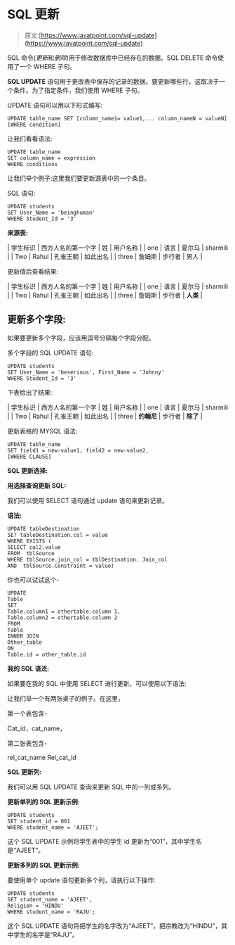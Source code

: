 # SQL 更新

> 原文:[https://www.javatpoint.com/sql-update](https://www.javatpoint.com/sql-update)

SQL 命令(*更新*和*删除*)用于修改数据库中已经存在的数据。SQL DELETE 命令使用了一个 WHERE 子句。

**SQL UPDATE** 语句用于更改表中保存的记录的数据。要更新哪些行，这取决于一个条件。为了指定条件，我们使用 WHERE 子句。

UPDATE 语句可以用以下形式编写:

```
UPDATE table_name SET [column_name1= value1,... column_nameN = valueN] [WHERE condition]

```

让我们看看语法:

```
UPDATE table_name
SET column_name = expression
WHERE conditions

```

让我们举个例子:这里我们要更新源表中的一个条目。

SQL 语句:

```
UPDATE students
SET User_Name = 'beinghuman'
WHERE Student_Id = '3'

```

**来源表:**

| 学生标识 | 西方人名的第一个字 | 姓 | 用户名称 |
| one | 语言 | 夏尔马 | sharmili |
| Two | Rahul | 孔雀王朝 | 如此出名 |
| three | 詹姆斯 | 步行者 | 男人 |

更新值后查看结果:

| 学生标识 | 西方人名的第一个字 | 姓 | 用户名称 |
| one | 语言 | 夏尔马 | sharmili |
| Two | Rahul | 孔雀王朝 | 如此出名 |
| three | 詹姆斯 | 步行者 | **人类** |

## 更新多个字段:

如果要更新多个字段，应该用逗号分隔每个字段分配。

多个字段的 SQL UPDATE 语句:

```
UPDATE students
SET User_Name = 'beserious', First_Name = 'Johnny'
WHERE Student_Id = '3'

```

下表给出了结果:

| 学生标识 | 西方人名的第一个字 | 姓 | 用户名称 |
| one | 语言 | 夏尔马 | sharmili |
| Two | Rahul | 孔雀王朝 | 如此出名 |
| three | **约翰尼** | 步行者 | **除了** |

更新表格的 MYSQL 语法:

```
UPDATE table_name
SET field1 = new-value1, field2 = new-value2,
[WHERE CLAUSE]

```

**SQL 更新选择:**

**用选择查询更新 SQL:**

我们可以使用 SELECT 语句通过 update 语句来更新记录。

**语法:**

```
UPDATE tableDestination
SET tableDestination.col = value
WHERE EXISTS (
SELECT col2.value
FROM  tblSource
WHERE tblSource.join_col = tblDestination. Join_col
AND  tblSource.Constraint = value)

```

你也可以试试这个-

```
UPDATE 
Table 
SET
Table.column1 = othertable.column 1,
Table.column2 = othertable.column 2
FROM 
Table
INNER JOIN
Other_table
ON
Table.id = other_table.id

```

**我的 SQL 语法:**

如果要在我的 SQL 中使用 SELECT 进行更新，可以使用以下语法:

让我们举一个有两张桌子的例子。在这里，

第一个表包含-

Cat_id，cat_name，

第二张表包含-

rel_cat_name Rel_cat_id

**SQL 更新列:**

我们可以用 SQL UPDATE 查询来更新 SQL 中的一列或多列。

**更新单列的 SQL 更新示例:**

```
UPDATE students
SET student_id = 001
WHERE student_name = 'AJEET';

```

这个 SQL UPDATE 示例将学生表中的学生 id 更新为“001”，其中学生名是“AJEET”。

**更新多列的 SQL 更新示例:**

要使用单个 update 语句更新多个列，请执行以下操作:

```
UPDATE students
SET student_name = 'AJEET',
Religion = 'HINDU'
WHERE student_name = 'RAJU';

```

这个 SQL UPDATE 语句将把学生的名字改为“AJEET”，把宗教改为“HINDU”，其中学生的名字是“RAJU”。
